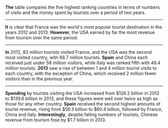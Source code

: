 **The** table compares the five highest ranking countries in terms of numbers of visits and the money spent by tourists over a period of two years.
***
**It** is clear that France was the world's most popular tourist destination in the years 2012 and 2013. **However**, the USA earned by far the most revenue from tourism over the same period.
***
**In** 2012, 83 million tourists visited France, and the USA was the second most visited country, with 66.7 million tourists. **Spain** and China each received just under 58 million visitors, while Italy was ranked fifth with 46.4 million tourists. **2013** saw a rise of between 1 and 4 million tourist visits to each country, with the exception of China, which received 2 million fewer visitors than in the previous year.
***
**Spending** by tourists visiting the USA increased from $126.2 billion in 2012 to $139.6 billion in 2013, and these figures were well over twice as high as those for any other country. **Spain** received the second highest amounts of tourist revenue, rising from $56.3 billion to $60.4 billion, followed by France, China and Italy. **Interestingly**, despite falling numbers of tourists, Chinese revenue from tourism fose by $1.7 billion in 2013.  
